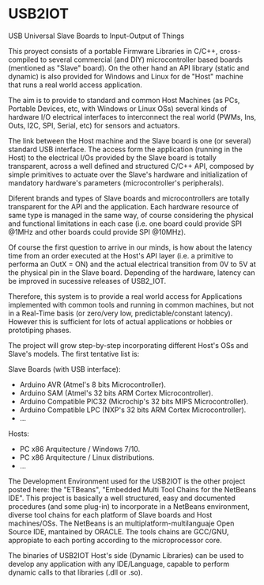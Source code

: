 # USB2IOT
USB Universal Slave Boards to Input-Output of Things

This proyect consists of a portable Firmware Libraries in C/C++, cross-compiled to several commercial (and DIY) microcontroller based boards (mentioned as "Slave" board). On the other hand an API library (static and dynamic) is also provided for Windows and Linux for de "Host" machine that runs a real world access application.

The aim is to provide to standard and common Host Machines (as PCs, Portable Devices, etc, with Windows or Linux OSs) several kinds of hardware I/O electrical interfaces to interconnect the real world (PWMs, Ins, Outs, I2C, SPI, Serial, etc) for sensors and actuators.

The link between the Host machine and the Slave board is one (or several) standard USB interface. The access form the application (running in the Host) to the electrical I/Os provided by the Slave board is totally transparent, across a well defined and structured C/C++ API, composed by simple primitives to actuate over the Slave's hardware and initialization of mandatory hardware's parameters (microcontroller's peripherals).

Diferent brands and types of Slave boards and microcontrollers are totally transparent for the API and the application. Each hardware resource of same type is managed in the same way, of course considering the physical and functional limitations in each case (i.e. one board could provide SPI @1MHz and other boards could provide SPI @10MHz).

Of course the first question to arrive in our minds, is how about the latency time from an order executed at the Host's API layer (i.e. a primitive to performa an OutX = ON) and the actual electrical transition from 0V to 5V at the physical pin in the Slave board. Depending of the hardware, latency can be improved in sucessive releases of USB2_IOT.

Therefore, this system is to provide a real world access for Applications implemented with common tools and running in common machines, but not in a Real-Time basis (or zero/very low, predictable/constant latency). However this is sufficient for lots of actual applications or hobbies or prototiping phases.

The project will grow step-by-step incorporating different Host's OSs and Slave's models. The first tentative list is:

Slave Boards (with USB interface):

- Arduino AVR (Atmel's 8 bits Microcontroller).
- Arduino SAM (Atmel's 32 bits ARM Cortex Microcontroller).
- Arduino Compatible PIC32 (Microchip's 32 bits MIPS Microcontroller).
- Arduino Compatible LPC (NXP's 32 bits ARM Cortex Microcontroller).
- ...

Hosts:

- PC x86 Arquitecture / Windows 7/10.
- PC x86 Arquitecture / Linux distributions.
- ...

The Development Environment used for the USB2IOT is the other project posted here: the "ETBeans", "Embedded Multi Tool Chains for the NetBeans IDE". This project is basically a well structured, easy and documented procedures (and some plug-in) to incorporate in a NetBeans environment, diverse tool chains for each platform of Slave boards and Host machines/OSs. The NetBeans is an multiplatform-multilanguaje Open Source IDE, mantained by ORACLE. The tools chains are GCC/GNU, appropiate to each porting according to the microprocessor core.

The binaries of USB2IOT Host's side (Dynamic Libraries) can be used to develop any application with any IDE/Language, capable to perform dynamic calls to that libraries (.dll or .so).
